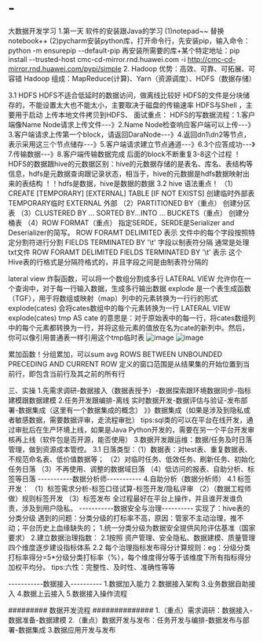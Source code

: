 # -
大数据开发学习
1.第一天 软件的安装跟Java的学习
(1)notepad~~ 替换notebook++
(2)pycharm安装python库，打开命令行，先安装pip，输入命令：python -m ensurepip --default-pip 
再安装所需要的库+某个特定地址：pip install --trusted-host cmc-cd-mirror.rnd.huawei.com -i http://cmc-cd-mirror.rnd.huawei.com/pypi/simple
2.
Hadoop 优势：高效、可靠、可拓展、可容错
Hadoop 组成：MapReduce(计算)、Yarn（资源调度）、HDFS（数据存储）

3.1 HDFS
 HDFS不适合低延时的数据访问，做离线比较好
 HDFS的文件是分块储存的，不能设置太大也不能太小，主要取决于磁盘的传输速率
 HDFS与Shell ，主要用于启动 上传本地文件拷贝到HDFS、
面试重点：
 HDFS的写数据流程：1.客户端像Name Node请求上传文件---》2.Name Node检查响应客户端可以上传---》3.客户端请求上传第一个block，请返回DaraNode---》4.返回dn1\dn2等节点，表示采用这三个节点储存---》5.客户端请求建立节点通道---》6.3个应答成功---》7.传输数据---》8.客户端传输数据完成
 后面的block不断重复3-8这个过程
！HDFS的数据跟hive的元数据区别：hive的元数据存储的是表名、库名、表结构等信息，hdfs是元数据查询跟记录状态，相当于，hive的元数据是hdfs数据映射出来的表结构
！！hdfs是数据，hive是数据的数据
3.2 hive 语法重点！
（1）CREATE [TEMPORARY] [EXTERNAL] TABLE [IF NOT EXISTS]  创建临时外部表 TEMPORARY临时  EXTERNAL 外部
（2）PARTITIONED BY（重点）
创建分区表
（3）CLUSTERED BY ... SORTED BY...INTO ... BUCKETS（重点）
创建分桶表
（4）ROW FORMAT（重点）
指定SERDE，SERDE是Serializer and Deserializer的简写。
ROW FORAMT DELIMITED 表示 文件中的每个字段按照特定分割符进行分割
FIELDS TERMINATED BY '\t' 字段以制表符分隔 通常是处理txt文件
ROW FORAMT DELIMITED FIELDS TERMINATED BY '\t' 表示 这个Hive表的行格式是分隔符格式的，并且字段之间是由制表符分隔的

lateral view 炸裂函数，可以将一个数组分割成多行
LATERAL VIEW 允许你在一个查询中，对于每一行输入数据，生成多行输出数据
explode 是一个表生成函数（TGF），用于将数组或映射（map）列中的元素转换为一行行的形式 
explode(cates) 会将cates数组中的每个元素转换为一行
LATERAL VIEW explode(cates) tmp AS cate 的意思是：对于原始表中的每一行，将cates数组列中的每个元素都转换为一行，并将这些元素的值放在名为cate的新列中。然后，你可以像引用普通表一样引用这个tmp临时表
![image](https://github.com/zhangweifen/-/assets/45863647/89db5650-2be2-4ec4-8ce9-9d4fa00ec94d)
![image](https://github.com/zhangweifen/-/assets/45863647/a7fe0c25-e908-496d-ab27-788e38aef73d)

累加函数！分组累加，可以sum avg
ROWS BETWEEN UNBOUNDED PRECEDING AND CURRENT ROW 定义的窗口范围是从结果集的开始位置到当前行，即包含当前行及其之前的所有行




三、实操
1.先需求调研-数据接入（数据表授予）-数据探索跟环境数据同步-指标建模跟数据建模
2.任务开发跟编排-离线 实时数据开发-数据评估与验证-发布部署-数据集成（这里有一个数据集成的概念）
》》数据集成（如果是涉及到隐私或者敏感数据，需要数据评审，走流程审批）
tips:sql类的可以在平台在线开发，通过审批后在生产环境上线，如果是Java Python开发的，需要在另一个平台开发审核再上线（软件包是否开源，能否使用）
3.数据开发跟运维：数据/任务及时日落管理，做到资源成本管控。
3.1 日落类型：（1）数据表：对test表、重复数据表、不规范命名表、低价值数据等；
（2）对临时任务、低效任务、刷新任务、初始化任务日落
（3）不再使用、调整的数据域日落
（4）低访问的报表、自助分析、标签等日落
-----------数据分析师-----------
4.自助分析（数据分析师）
4.1 标签开发：
（1）标签需求分析-标签口径试算-标签开发/隐私评审
（2）（数据工程师做）规则标签开发
（3）标签发布
全过程最好在平台上操作，并且谁开发谁负责，涉及到用户隐私。
-----------数据安全与治理----------
实现了：hive表的分类分级
遇到的问题：分类分级的打标率不高，原因：管家不主动治理，推不动；平台历史上血缘缺失的；
1.统一分类分级为数据安全提供风险评估基准（国家要求）
2.建立数据治理指数：
2.1按照 资产管理、安全隐私、数据建模、质量管理 四个维度逐步建设指标体系
2.2 每个治理指标发布得分计算规则：eg：分级分类打标率得分=5*分级分类打标率（%），每个维度得分等于该维度下所有指标得分加权平均分。
tips:六性：完整性、及时性、准确性等等

-----------数据接入----------
1.数据加入能力
2.数据接入架构
3.业务数据自助接入
4.数据上云接入
5.数据接入操作流程

######### 数据开发流程 ##############
1.（重点）需求调研：数据接入-数据准备-数据建模
2.（重点）数据开发与发布：任务开发与编排-数据发布与部署-数据集成
3.数据应用开发与发布





 

  
